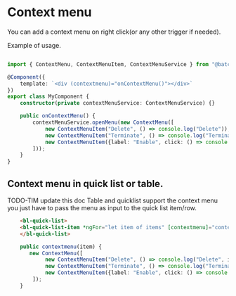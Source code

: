 # Context menu

You can add a context menu on right click(or any other trigger if needed).


Example of usage.
```typescript

import { ContextMenu, ContextMenuItem, ContextMenuService } from "@batch-flask/ui/context-menu";

@Component({
    template: `<div (contextmenu)="onContextMenu()"></div>`
})
export class MyComponent {
    constructor(private contextMenuService: ContextMenuService) {}

    public onContextMenu() {
        contextMenuService.openMenu(new ContextMenu([
            new ContextMenuItem("Delete", () => console.log("Delete")),
            new ContextMenuItem("Terminate", () => console.log("Terminate")),
            new ContextMenuItem({label: "Enable", click: () => console.log("Enable"), enable: false}),
        ]));
    }
}
```

## Context menu in quick list or table.
TODO-TIM update this doc
Table and quicklist support the context menu you just have to pass the menu as input to the quick list item/row.

```html
    <bl-quick-list>
    <bl-quick-list-item *ngFor="let item of items" [contextmenu]="contextmenu(item)"></bl-quick-list-item>
    </bl-quick-list>
```


```typescript
    public contextmenu(item) {
       new ContextMenu([
            new ContextMenuItem("Delete", () => console.log("Delete", item)),
            new ContextMenuItem("Terminate", () => console.log("Terminate", item)),
            new ContextMenuItem({label: "Enable", click: () => console.log("Enable", item), enable: false}),
        ]);
    }
```
